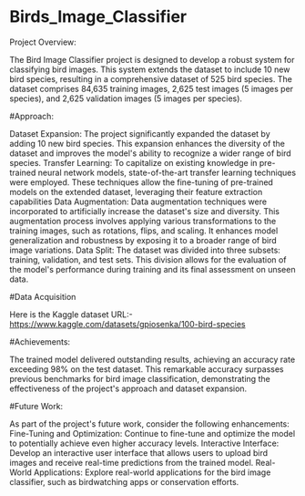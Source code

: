 # Birds_Image_Classifier
Project Overview:

The Bird Image Classifier project is designed to develop a robust system for classifying bird images. This system extends the dataset to include 10 new bird species, resulting in a comprehensive dataset of 525 bird species. The dataset comprises 84,635 training images, 2,625 test images (5 images per species), and 2,625 validation images (5 images per species).

#Approach:

Dataset Expansion: The project significantly expanded the dataset by adding 10 new bird species. This expansion enhances the diversity of the dataset and improves the model's ability to recognize a wider range of bird species.
Transfer Learning: To capitalize on existing knowledge in pre-trained neural network models, state-of-the-art transfer learning techniques were employed. These techniques allow the fine-tuning of pre-trained models on the extended dataset, leveraging their feature extraction capabilities
Data Augmentation: Data augmentation techniques were incorporated to artificially increase the dataset's size and diversity. This augmentation process involves applying various transformations to the training images, such as rotations, flips, and scaling. It enhances model generalization and robustness by exposing it to a broader range of bird image variations.
Data Split: The dataset was divided into three subsets: training, validation, and test sets. This division allows for the evaluation of the model's performance during training and its final assessment on unseen data.

#Data Acquisition

Here is the Kaggle dataset URL:- https://www.kaggle.com/datasets/gpiosenka/100-bird-species

#Achievements:

The trained model delivered outstanding results, achieving an accuracy rate exceeding 98% on the test dataset. This remarkable accuracy surpasses previous benchmarks for bird image classification, demonstrating the effectiveness of the project's approach and dataset expansion.

#Future Work:

As part of the project's future work, consider the following enhancements:
Fine-Tuning and Optimization: Continue to fine-tune and optimize the model to potentially achieve even higher accuracy levels.
Interactive Interface: Develop an interactive user interface that allows users to upload bird images and receive real-time predictions from the trained model.
Real-World Applications: Explore real-world applications for the bird image classifier, such as birdwatching apps or conservation efforts.
